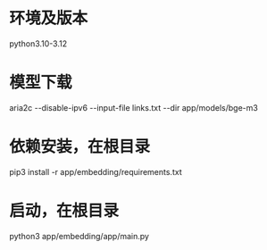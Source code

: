 # 环境及版本
python3.10-3.12

# 模型下载
aria2c --disable-ipv6 --input-file links.txt --dir app/models/bge-m3

# 依赖安装，在根目录

pip3 install -r app/embedding/requirements.txt

# 启动，在根目录
python3 app/embedding/app/main.py